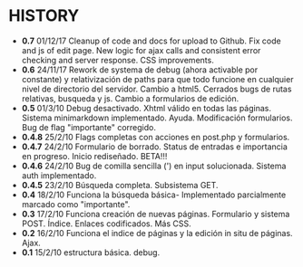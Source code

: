 # HISTORY

- **0.7**   01/12/17 Cleanup of code and docs for upload to Github. Fix code and js of edit page. New logic for ajax calls and consistent error checking and server response. CSS improvements.
- **0.6**   24/11/17 Rework de systema de debug (ahora activable por constante) y relativización de paths para que todo funcione en cualquier nivel de directorio del servidor. Cambio a html5. Cerrados bugs de rutas relativas, busqueda y js. Cambio a formularios de edición.
- **0.5**   01/3/10 Debug desactivado. Xhtml válido en todas las páginas. Sistema minimarkdown implementado. Ayuda. Modificación formularios. Bug de flag "importante" corregido.
- **0.4.8** 25/2/10 Flags completas con acciones en post.php y formularios.
- **0.4.7** 24/2/10 Formulario de borrado. Status de entradas e importancia en progreso. Inicio rediseñado. BETA!!!
- **0.4.6** 24/2/10 Bug de comilla sencilla (') en input solucionada. Sistema auth implementado.
- **0.4.5** 23/2/10 Búsqueda completa. Subsistema GET.
- **0.4**   18/2/10 Funciona la búsqueda básica- Implementado parcialmente marcado como "importante".
- **0.3**   17/2/10 Funciona creación de nuevas páginas. Formulario y sistema POST. Índice. Enlaces codificados. Más CSS.
- **0.2**   16/2/10 Funciona el indice de páginas y la edición in situ de páginas. Ajax.
- **0.1**   15/2/10 estructura básica. debug.
